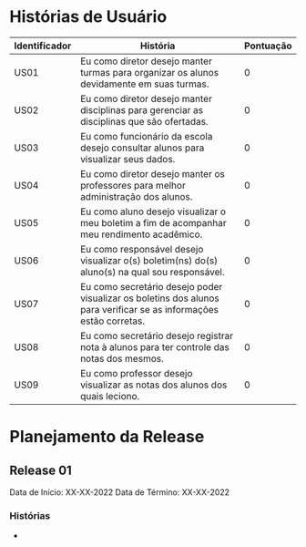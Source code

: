 # Histórias de Usuário
|Identificador|História|Pontuação|
|---|---|---|
|US01|Eu como diretor desejo manter turmas para organizar os alunos devidamente em suas turmas.|0|
|US02|Eu como diretor desejo manter disciplinas para gerenciar as disciplinas que são ofertadas.|0|
|US03|Eu como funcionário da escola desejo consultar alunos para visualizar seus dados.|0|
|US04|Eu como diretor desejo manter os professores para melhor administração dos alunos.|0|
|US05|Eu como aluno desejo visualizar o meu boletim a fim de acompanhar meu rendimento acadêmico.|0|
|US06|Eu como responsável desejo visualizar o(s) boletim(ns) do(s) aluno(s) na qual sou responsável.|0|
|US07|Eu como secretário desejo poder visualizar os boletins dos alunos para verificar se as informações estão corretas.|0|
|US08|Eu como secretário desejo registrar nota à alunos para ter controle das notas dos mesmos.|0|
|US09|Eu como professor desejo visualizar as notas dos alunos dos quais leciono.|0|

# Planejamento da Release
## Release 01
Data de Início: XX-XX-2022
Data de Término: XX-XX-2022
### Histórias 
* 